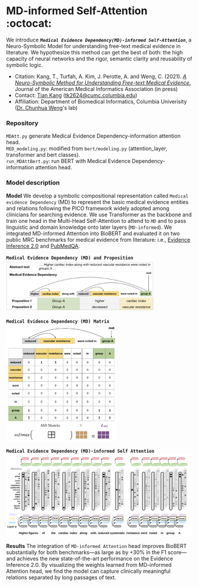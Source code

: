 # MD-informed Self-Attention :octocat: 
We introduce ***`Medical Evidence Dependency(MD)-informed Self-Attention`***, a Neuro-Symbolic Model for understanding free-text medical evidence in literature. We hypothesize this method can get the best of both: the high capacity of neural networks and the rigor, semantic clarity and reusability of symbolic logic.  

* Citation: Kang, T., Turfah, A. Kim, J. Perotte, A. and Weng, C. (2021). *[A Neuro-Symbolic Method for Understanding Free-text Medical Evidence.](https://academic.oup.com/jamia/advance-article/doi/10.1093/jamia/ocab077/6270974?login=true)* Journal of the American Medical Informatics Association (in press)
* Contact: [Tian Kang](http://www.tiankangnlp.com)  (tk2624@cumc.columbia.edu)  
* Affiliation: Department of Biomedical Informatics, Columbia Univerisity ([Dr. Chunhua Weng](http://people.dbmi.columbia.edu/~chw7007/)'s lab)   

### Repository 
`MDAtt.py` generate Medical Evidence Dependency-information attention head.  
`MED_modeling.py`: modified from `bert/modeling.py` (attention_layer, transformer and bert classes).  
`run_MDAttBert.py`: run BERT with Medical Evidence Dependency-information attention head.  

### Model description
**Model** We develop a symbolic compositional representation called `Medical evidence Dependency` (MD) to represent the basic medical evidence entities and relations following the PICO framework widely adopted among clinicians for searching evidence. We use Transformer as the backbone and train one head in the Multi-Head Self-Attention to attend to *`MD`* and to pass linguistic and domain knowledge onto later layers (`MD-informed`). We integrated MD-informed Attention into BioBERT and evaluated it on two public MRC benchmarks for medical evidence from literature: i.e., [Evidence Inference 2.0](http://evidence-inference.ebm-nlp.com/) and [PubMedQA](https://pubmedqa.github.io/).   


**`Medical Evidence Dependency (MD) and Proposition`**   
   <img src="https://github.com/Tian312/MD-Attention/blob/master/figures/C6-MEP.png" alt="MEP" width="400"/>  

**`Medical Evidence Dependency (MD) Matrix`**   
  <img src="https://github.com/Tian312/MD-Attention/blob/master/figures/C6-MDmatrix.png" alt="MEP" width="300"/>  

**`Medical Evidence Dependency (MD)-informed Self Attention`**  
  <img src="https://github.com/Tian312/MD-Attention/blob/master/figures/C6-MDattention.png" alt="MEP" width="600"/> 


**Results** The integration of `MD-informed Attention` head improves BioBERT substantially for both benchmarks—as large as by +30% in the F1 score—and achieves the new state-of-the-art performance on the Evidence Inference 2.0. By visualizing the weights learned from MD-informed Attention head, we find the model can capture clinically meaningful relations separated by long passages of text. 
